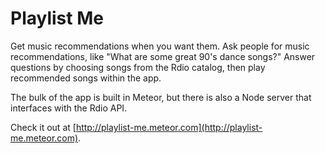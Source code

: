 Playlist Me
===========
Get music recommendations when you want them. Ask people for music recommendations, like "What are some great 90's dance songs?" Answer questions by choosing songs from the Rdio catalog, then play recommended songs within the app.

The bulk of the app is built in Meteor, but there is also a Node server that interfaces with the Rdio API.

Check it out at [http://playlist-me.meteor.com](http://playlist-me.meteor.com).
